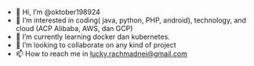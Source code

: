 - 👋 Hi, I’m @oktober198924
- 👀 I’m interested in coding( java, python, PHP, android), technology, and cloud (ACP Alibaba, AWS, dan GCP) 
- 🌱 I’m currently learning docker dan kubernetes.
- 💞️ I’m looking to collaborate on any kind of project
- 📫 How to reach me in lucky.rachmadnei@gmail.com

<!---
oktober198924/oktober198924 is a ✨ special ✨ repository because its `README.md` (this file) appears on your GitHub profile.
You can click the Preview link to take a look at your changes.
--->
